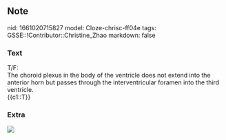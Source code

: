 ## Note
nid: 1661020715827
model: Cloze-chrisc-ff04e
tags: GSSE::!Contributor::Christine_Zhao
markdown: false

### Text
<div>
  <div>
    <div>
      <div>
        T/F:
      </div>
      <div>
        The choroid plexus in the body of the ventricle does not
        extend into the anterior horn but passes through the
        interventricular foramen into the third ventricle.
      </div>
      <div>
        {{c1::T}}
      </div>
    </div>
  </div>
</div>

### Extra
<img src="paste-df03957a60e148338c5ca40744904e3f5d7d8c3c.jpg">
